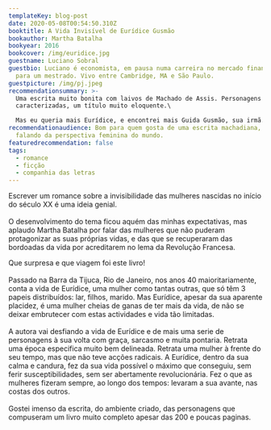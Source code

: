 ```yaml
---
templateKey: blog-post
date: 2020-05-08T00:54:50.310Z
booktitle: A Vida Invisível de Eurídice Gusmão
bookauthor: Martha Batalha
bookyear: 2016
bookcover: /img/euridice.jpg
guestname: Luciano Sobral
guestbio: Luciano é economista, em pausa numa carreira no mercado financeiro
  para um mestrado. Vivo entre Cambridge, MA e São Paulo.
guestpicture: /img/pj.jpeg
recommendationsummary: >-
  Uma escrita muito bonita com laivos de Machado de Assis. Personagens bem
  caracterizadas, um título muito eloquente.\

  Mas eu queria mais Eurídice, e encontrei mais Guida Gusmão, sua irmã.
recommendationaudience: Bom para quem gosta de uma escrita machadiana, mas
  falando da perspectiva feminina do mundo.
featuredrecommendation: false
tags:
  - romance
  - ficção
  - companhia das letras
---
```

Escrever um romance sobre a invisibilidade das mulheres nascidas no início do século XX é uma ideia genial.\
\
O desenvolvimento do tema ficou aquém das minhas expectativas, mas aplaudo Martha Batalha por falar das mulheres que não puderam protagonizar as suas próprias vidas, e das que se recuperaram das bordoadas da vida por acreditarem no lema da Revolução Francesa.

Que surpresa e que viagem foi este livro!\
\
Passado na Barra da Tijuca, Rio de Janeiro, nos anos 40 maioritariamente, conta a vida de Eurídice, uma mulher como tantas outras, que só têm 3 papeis distribuídos: lar, filhos, marido. Mas Eurídice, apesar da sua aparente placidez, é uma mulher cheias de ganas de ter mais da vida, de não se deixar embrutecer com estas actividades e vida tão limitadas.\
\
A autora vai desfiando a vida de Eurídice e de mais uma serie de personagens à sua volta com graça, sarcasmo e muita pontaria. Retrata uma época especifica muito bem delineada. Retrata uma mulher à frente do seu tempo, mas que não teve acções radicais. A Eurídice, dentro da sua calma e candura, fez da sua vida possível o máximo que conseguiu, sem ferir susceptibilidades, sem ser abertamente revolucionária. Fez o que as mulheres fizeram sempre, ao longo dos tempos: levaram a sua avante, nas costas dos outros.\
\
Gostei imenso da escrita, do ambiente criado, das personagens que compuseram um livro muito completo apesar das 200 e poucas paginas.